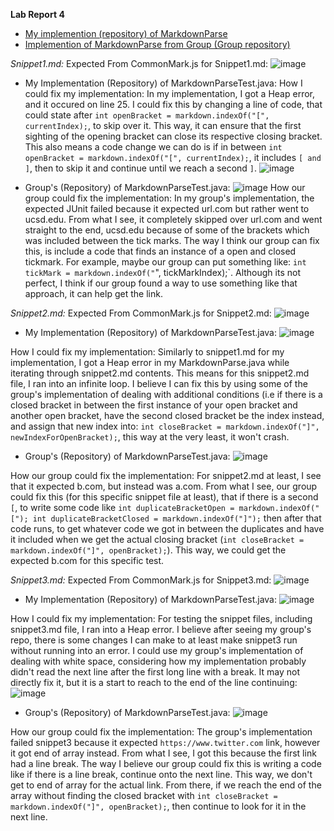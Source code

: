 **Lab Report 4**


* [My implemention (repository) of MarkdownParse](https://github.com/evprado849/markdown-parser)
* [Implemention of MarkdownParse from Group (Group repository)](https://github.com/UDXS/markdown-parser)


_Snippet1.md:_
Expected From CommonMark.js for Snippet1.md:
![image](https://user-images.githubusercontent.com/103149284/170853034-54d2876a-4b57-4ce4-b121-abe6988b0018.png)

* My Implementation (Repository) of MarkdownParseTest.java: 
How I could fix my implementation:
In my implementation, I got a Heap error, and it occured on line 25. I could fix this by changing a line of code, that could state after `int openBracket = markdown.indexOf("[", currentIndex);`, to skip over it. This way, it can ensure that the first sighting of the opening bracket can close its respective closing bracket. This also means a code change we can do is if in between `int openBracket = markdown.indexOf("[", currentIndex);`, it includes `[ and ]`, then to skip it and continue until we reach a second `]`.
![image](https://user-images.githubusercontent.com/103149284/169954390-9e7edb1e-32f6-472f-9a18-1dae841ab09a.png)

* Group's (Repository) of MarkdownParseTest.java:
![image](https://user-images.githubusercontent.com/103149284/169955958-46314323-e855-4dae-9790-18beac03a3bf.png)
How our group could fix the implementation:
In my group's implementation, the expected JUnit failed because it expected url.com but rather went to ucsd.edu. From what I see, it completely skipped over url.com and went straight to the end, ucsd.edu because of some of the brackets which was included between the tick marks. The way I think our group can fix this, is include a code that finds an instance of a open and closed tickmark. For example, maybe our group can put something like: `int tickMark = markdown.indexOf("`", tickMarkIndex);`. Although its not perfect, I think if our group found a way to use something like that approach, it can help get the link.


_Snippet2.md:_
Expected From CommonMark.js for Snippet2.md:
![image](https://user-images.githubusercontent.com/103149284/170853077-1ef60e4f-a61c-45f2-a483-7ffa27ab6945.png)

* My Implementation (Repository) of MarkdownParseTest.java:
![image](https://user-images.githubusercontent.com/103149284/170422191-abefa2b0-4b16-4470-a8b3-020bc6e57412.png)

How I could fix my implementation:
Similarly to snippet1.md for my implementation, I got a Heap error in my MarkdownParse.java while iterating through snippet2.md contents. This means for this snippet2.md file, I ran into an infinite loop. I believe I can fix this by using some of the group's implementation of dealing with additional conditions (i.e if there is a closed bracket in between the first instance of your open bracket and another open bracket, have the second closed bracket be the index instead, and assign that new index into: `int closeBracket = markdown.indexOf("]", newIndexForOpenBracket);`, this way at the very least, it won't crash.

* Group's (Repository) of MarkdownParseTest.java:
![image](https://user-images.githubusercontent.com/103149284/170422460-ff23cf91-0ca5-4cd8-9977-af6612944331.png)

How our group could fix the implementation:
For snippet2.md at least, I see that it expected b.com, but instead was a.com. From what I see, our group could fix this (for this specific snippet file at least), that if there is a second `[`, to write some code like `int duplicateBracketOpen = markdown.indexOf("["); int duplicateBracketClosed = markdown.indexOf("]");` then after that code runs, to get whatever code we got in between the duplicates and have it included when we get the actual closing bracket (`int closeBracket = markdown.indexOf("]", openBracket);`). This way, we could get the expected b.com for this specific test.



_Snippet3.md:_
Expected From CommonMark.js for Snippet3.md:
![image](https://user-images.githubusercontent.com/103149284/170853097-754372dd-8fa6-4b6f-864f-66b0790d10ba.png)

* My Implementation (Repository) of MarkdownParseTest.java: 
![image](https://user-images.githubusercontent.com/103149284/170423077-66308729-4eff-4f95-b2ad-c928a5cf200e.png)

How I could fix my implementation:
For testing the snippet files, including snippet3.md file, I ran into a Heap error. I believe after seeing my group's repo, there is some changes I can make to at least make snippet3 run without running into an error. I could use my group's implementation of dealing with white space, considering how my implementation probably didn't read the next line after the first long line with a break. It may not directly fix it, but it is a start to reach to the end of the line continuing:
![image](https://user-images.githubusercontent.com/103149284/170854905-35858db4-b3bc-48f1-9c48-0154b8067564.png)


* Group's (Repository) of MarkdownParseTest.java:
![image](https://user-images.githubusercontent.com/103149284/170423177-64a09730-69a8-42c1-b164-d525c928f16f.png)

How our group could fix the implementation:
The group's implementation failed snippet3 because it expected `https://www.twitter.com` link, however it got end of array instead. From what I see, I got this because the first link had a line break. The way I believe our group could fix this is writing a code like if there is a line break, continue onto the next line. This way, we don't get to end of array for the actual link. From there, if we reach the end of the array without finding the closed bracket with `int closeBracket = markdown.indexOf("]", openBracket);`, then continue to look for it in the next line.
